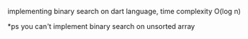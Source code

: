 implementing binary search on dart language,
time complexity O(log n)

*ps you can't implement binary search on unsorted array 